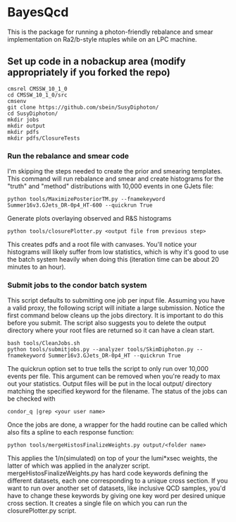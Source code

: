 # BayesQcd

This is the package for running a photon-friendly rebalance and smear implementation on Ra2/b-style ntuples while on an LPC machine. 
## Set up code in a nobackup area (modify appropriately if you forked the repo)

```
cmsrel CMSSW_10_1_0
cd CMSSW_10_1_0/src
cmsenv
git clone https://github.com/sbein/SusyDiphoton/
cd SusyDiphoton/
mkdir jobs
mkdir output
mkdir pdfs
mkdir pdfs/ClosureTests
```

### Run the rebalance and smear code
I'm skipping the steps needed to create the prior and smearing templates. This command will run rebalance and smear and create histograms for the "truth" and "method" distributions with 10,000 events in one GJets file:

```
python tools/MaximizePosteriorTM.py --fnamekeyword Summer16v3.GJets_DR-0p4_HT-600 --quickrun True
```

Generate plots overlaying observed and R&S histograms

```
python tools/closurePlotter.py <output file from previous step>
```

This creates pdfs and a root file with canvases. You'll notice your histograms will likely suffer from low statistics, which is why it's good to use the batch system heavily when doing this (iteration time can be about 20 minutes to an hour). 


### Submit jobs to the condor batch system

This script defaults to submitting one job per input file. Assuming you have a valid proxy, the following script will initiate a large submission. Notice the first command below cleans up the jobs directory. It is important to do this before you submit. The script also suggests you to delete the output directory where your root files are returned so it can have a clean start. 

```
bash tools/CleanJobs.sh
python tools/submitjobs.py --analyzer tools/SkimDiphoton.py --fnamekeyword Summer16v3.GJets_DR-0p4_HT --quickrun True
```
The quickrun option set to true tells the script to only run over 10,000 events per file. This argument can be removed when you're ready to max out your statistics. Output files will be put in the local output/<keyword> directory matching the specified keyword for the filename. The status of the jobs can be checked with

```
condor_q |grep <your user name>
```

Once the jobs are done, a wrapper for the hadd routine can be called which also fits a spline to each response function:
```
python tools/mergeHistosFinalizeWeights.py output/<folder name>
```

This applies the 1/n(simulated) on top of your the lumi*xsec weights, the latter of which was applied in the analyzer script. mergeHistosFinalizeWeights.py has hard code keywords defining the different datasets, each one corresponding to a unique cross section. If you want to run over another set of datasets, like inclusive QCD samples, you'd have to change these keywords by giving one key word per desired unique cross section. It creates a single file on which you can run the closurePlotter.py script. 
